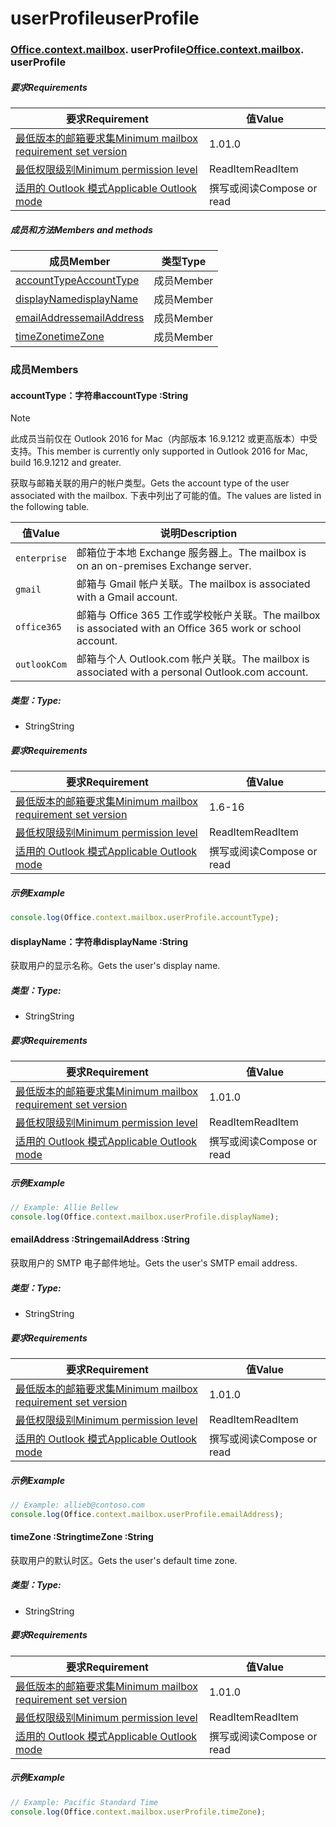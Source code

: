 
# <a name="userprofile"></a><span data-ttu-id="7894c-101">userProfile</span><span class="sxs-lookup"><span data-stu-id="7894c-101">userProfile</span></span>

### <span data-ttu-id="7894c-p101">[Office](Office.md)[.context](Office.context.md)[.mailbox](Office.context.mailbox.md). userProfile</span><span class="sxs-lookup"><span data-stu-id="7894c-p101">[Office](Office.md)[.context](Office.context.md)[.mailbox](Office.context.mailbox.md). userProfile</span></span>

##### <a name="requirements"></a><span data-ttu-id="7894c-104">要求</span><span class="sxs-lookup"><span data-stu-id="7894c-104">Requirements</span></span>

|<span data-ttu-id="7894c-105">要求</span><span class="sxs-lookup"><span data-stu-id="7894c-105">Requirement</span></span>| <span data-ttu-id="7894c-106">值</span><span class="sxs-lookup"><span data-stu-id="7894c-106">Value</span></span>|
|---|---|
|[<span data-ttu-id="7894c-107">最低版本的邮箱要求集</span><span class="sxs-lookup"><span data-stu-id="7894c-107">Minimum mailbox requirement set version</span></span>](/office/dev/add-ins/reference/requirement-sets/outlook-api-requirement-sets)| <span data-ttu-id="7894c-108">1.0</span><span class="sxs-lookup"><span data-stu-id="7894c-108">1.0</span></span>|
|[<span data-ttu-id="7894c-109">最低权限级别</span><span class="sxs-lookup"><span data-stu-id="7894c-109">Minimum permission level</span></span>](https://docs.microsoft.com/outlook/add-ins/understanding-outlook-add-in-permissions)| <span data-ttu-id="7894c-110">ReadItem</span><span class="sxs-lookup"><span data-stu-id="7894c-110">ReadItem</span></span>|
|[<span data-ttu-id="7894c-111">适用的 Outlook 模式</span><span class="sxs-lookup"><span data-stu-id="7894c-111">Applicable Outlook mode</span></span>](https://docs.microsoft.com/outlook/add-ins/#extension-points)| <span data-ttu-id="7894c-112">撰写或阅读</span><span class="sxs-lookup"><span data-stu-id="7894c-112">Compose or read</span></span>|

##### <a name="members-and-methods"></a><span data-ttu-id="7894c-113">成员和方法</span><span class="sxs-lookup"><span data-stu-id="7894c-113">Members and methods</span></span>

| <span data-ttu-id="7894c-114">成员</span><span class="sxs-lookup"><span data-stu-id="7894c-114">Member</span></span> | <span data-ttu-id="7894c-115">类型</span><span class="sxs-lookup"><span data-stu-id="7894c-115">Type</span></span> |
|--------|------|
| [<span data-ttu-id="7894c-116">accountType</span><span class="sxs-lookup"><span data-stu-id="7894c-116">AccountType</span></span>](#accounttype-string) | <span data-ttu-id="7894c-117">成员</span><span class="sxs-lookup"><span data-stu-id="7894c-117">Member</span></span> |
| [<span data-ttu-id="7894c-118">displayName</span><span class="sxs-lookup"><span data-stu-id="7894c-118">displayName</span></span>](#displayname-string) | <span data-ttu-id="7894c-119">成员</span><span class="sxs-lookup"><span data-stu-id="7894c-119">Member</span></span> |
| [<span data-ttu-id="7894c-120">emailAddress</span><span class="sxs-lookup"><span data-stu-id="7894c-120">emailAddress</span></span>](#emailaddress-string) | <span data-ttu-id="7894c-121">成员</span><span class="sxs-lookup"><span data-stu-id="7894c-121">Member</span></span> |
| [<span data-ttu-id="7894c-122">timeZone</span><span class="sxs-lookup"><span data-stu-id="7894c-122">timeZone</span></span>](#timezone-string) | <span data-ttu-id="7894c-123">成员</span><span class="sxs-lookup"><span data-stu-id="7894c-123">Member</span></span> |

### <a name="members"></a><span data-ttu-id="7894c-124">成员</span><span class="sxs-lookup"><span data-stu-id="7894c-124">Members</span></span>

####  <a name="accounttype-string"></a><span data-ttu-id="7894c-125">accountType：字符串</span><span class="sxs-lookup"><span data-stu-id="7894c-125">accountType :String</span></span>

> [!NOTE]
> <span data-ttu-id="7894c-126">此成员当前仅在 Outlook 2016 for Mac（内部版本 16.9.1212 或更高版本）中受支持。</span><span class="sxs-lookup"><span data-stu-id="7894c-126">This member is currently only supported in Outlook 2016 for Mac, build 16.9.1212 and greater.</span></span>

<span data-ttu-id="7894c-127">获取与邮箱关联的用户的帐户类型。</span><span class="sxs-lookup"><span data-stu-id="7894c-127">Gets the account type of the user associated with the mailbox.</span></span> <span data-ttu-id="7894c-128">下表中列出了可能的值。</span><span class="sxs-lookup"><span data-stu-id="7894c-128">The values are listed in the following table.</span></span>

| <span data-ttu-id="7894c-129">值</span><span class="sxs-lookup"><span data-stu-id="7894c-129">Value</span></span> | <span data-ttu-id="7894c-130">说明</span><span class="sxs-lookup"><span data-stu-id="7894c-130">Description</span></span> |
|-------|-------------|
| `enterprise` | <span data-ttu-id="7894c-131">邮箱位于本地 Exchange 服务器上。</span><span class="sxs-lookup"><span data-stu-id="7894c-131">The mailbox is on an on-premises Exchange server.</span></span> |
| `gmail` | <span data-ttu-id="7894c-132">邮箱与 Gmail 帐户关联。</span><span class="sxs-lookup"><span data-stu-id="7894c-132">The mailbox is associated with a Gmail account.</span></span> |
| `office365` | <span data-ttu-id="7894c-133">邮箱与 Office 365 工作或学校帐户关联。</span><span class="sxs-lookup"><span data-stu-id="7894c-133">The mailbox is associated with an Office 365 work or school account.</span></span> |
| `outlookCom` | <span data-ttu-id="7894c-134">邮箱与个人 Outlook.com 帐户关联。</span><span class="sxs-lookup"><span data-stu-id="7894c-134">The mailbox is associated with a personal Outlook.com account.</span></span> |

##### <a name="type"></a><span data-ttu-id="7894c-135">类型：</span><span class="sxs-lookup"><span data-stu-id="7894c-135">Type:</span></span>

*   <span data-ttu-id="7894c-136">String</span><span class="sxs-lookup"><span data-stu-id="7894c-136">String</span></span>

##### <a name="requirements"></a><span data-ttu-id="7894c-137">要求</span><span class="sxs-lookup"><span data-stu-id="7894c-137">Requirements</span></span>

|<span data-ttu-id="7894c-138">要求</span><span class="sxs-lookup"><span data-stu-id="7894c-138">Requirement</span></span>| <span data-ttu-id="7894c-139">值</span><span class="sxs-lookup"><span data-stu-id="7894c-139">Value</span></span>|
|---|---|
|[<span data-ttu-id="7894c-140">最低版本的邮箱要求集</span><span class="sxs-lookup"><span data-stu-id="7894c-140">Minimum mailbox requirement set version</span></span>](/office/dev/add-ins/reference/requirement-sets/outlook-api-requirement-sets)| <span data-ttu-id="7894c-141">1.6</span><span class="sxs-lookup"><span data-stu-id="7894c-141">-16</span></span> |
|[<span data-ttu-id="7894c-142">最低权限级别</span><span class="sxs-lookup"><span data-stu-id="7894c-142">Minimum permission level</span></span>](https://docs.microsoft.com/outlook/add-ins/understanding-outlook-add-in-permissions)| <span data-ttu-id="7894c-143">ReadItem</span><span class="sxs-lookup"><span data-stu-id="7894c-143">ReadItem</span></span>|
|[<span data-ttu-id="7894c-144">适用的 Outlook 模式</span><span class="sxs-lookup"><span data-stu-id="7894c-144">Applicable Outlook mode</span></span>](https://docs.microsoft.com/outlook/add-ins/#extension-points)| <span data-ttu-id="7894c-145">撰写或阅读</span><span class="sxs-lookup"><span data-stu-id="7894c-145">Compose or read</span></span>|

##### <a name="example"></a><span data-ttu-id="7894c-146">示例</span><span class="sxs-lookup"><span data-stu-id="7894c-146">Example</span></span>

```js
console.log(Office.context.mailbox.userProfile.accountType);
```

####  <a name="displayname-string"></a><span data-ttu-id="7894c-147">displayName：字符串</span><span class="sxs-lookup"><span data-stu-id="7894c-147">displayName :String</span></span>

<span data-ttu-id="7894c-148">获取用户的显示名称。</span><span class="sxs-lookup"><span data-stu-id="7894c-148">Gets the user's display name.</span></span>

##### <a name="type"></a><span data-ttu-id="7894c-149">类型：</span><span class="sxs-lookup"><span data-stu-id="7894c-149">Type:</span></span>

*   <span data-ttu-id="7894c-150">String</span><span class="sxs-lookup"><span data-stu-id="7894c-150">String</span></span>

##### <a name="requirements"></a><span data-ttu-id="7894c-151">要求</span><span class="sxs-lookup"><span data-stu-id="7894c-151">Requirements</span></span>

|<span data-ttu-id="7894c-152">要求</span><span class="sxs-lookup"><span data-stu-id="7894c-152">Requirement</span></span>| <span data-ttu-id="7894c-153">值</span><span class="sxs-lookup"><span data-stu-id="7894c-153">Value</span></span>|
|---|---|
|[<span data-ttu-id="7894c-154">最低版本的邮箱要求集</span><span class="sxs-lookup"><span data-stu-id="7894c-154">Minimum mailbox requirement set version</span></span>](/office/dev/add-ins/reference/requirement-sets/outlook-api-requirement-sets)| <span data-ttu-id="7894c-155">1.0</span><span class="sxs-lookup"><span data-stu-id="7894c-155">1.0</span></span>|
|[<span data-ttu-id="7894c-156">最低权限级别</span><span class="sxs-lookup"><span data-stu-id="7894c-156">Minimum permission level</span></span>](https://docs.microsoft.com/outlook/add-ins/understanding-outlook-add-in-permissions)| <span data-ttu-id="7894c-157">ReadItem</span><span class="sxs-lookup"><span data-stu-id="7894c-157">ReadItem</span></span>|
|[<span data-ttu-id="7894c-158">适用的 Outlook 模式</span><span class="sxs-lookup"><span data-stu-id="7894c-158">Applicable Outlook mode</span></span>](https://docs.microsoft.com/outlook/add-ins/#extension-points)| <span data-ttu-id="7894c-159">撰写或阅读</span><span class="sxs-lookup"><span data-stu-id="7894c-159">Compose or read</span></span>|

##### <a name="example"></a><span data-ttu-id="7894c-160">示例</span><span class="sxs-lookup"><span data-stu-id="7894c-160">Example</span></span>

```js
// Example: Allie Bellew
console.log(Office.context.mailbox.userProfile.displayName);
```

####  <a name="emailaddress-string"></a><span data-ttu-id="7894c-161">emailAddress :String</span><span class="sxs-lookup"><span data-stu-id="7894c-161">emailAddress :String</span></span>

<span data-ttu-id="7894c-162">获取用户的 SMTP 电子邮件地址。</span><span class="sxs-lookup"><span data-stu-id="7894c-162">Gets the user's SMTP email address.</span></span>

##### <a name="type"></a><span data-ttu-id="7894c-163">类型：</span><span class="sxs-lookup"><span data-stu-id="7894c-163">Type:</span></span>

*   <span data-ttu-id="7894c-164">String</span><span class="sxs-lookup"><span data-stu-id="7894c-164">String</span></span>

##### <a name="requirements"></a><span data-ttu-id="7894c-165">要求</span><span class="sxs-lookup"><span data-stu-id="7894c-165">Requirements</span></span>

|<span data-ttu-id="7894c-166">要求</span><span class="sxs-lookup"><span data-stu-id="7894c-166">Requirement</span></span>| <span data-ttu-id="7894c-167">值</span><span class="sxs-lookup"><span data-stu-id="7894c-167">Value</span></span>|
|---|---|
|[<span data-ttu-id="7894c-168">最低版本的邮箱要求集</span><span class="sxs-lookup"><span data-stu-id="7894c-168">Minimum mailbox requirement set version</span></span>](/office/dev/add-ins/reference/requirement-sets/outlook-api-requirement-sets)| <span data-ttu-id="7894c-169">1.0</span><span class="sxs-lookup"><span data-stu-id="7894c-169">1.0</span></span>|
|[<span data-ttu-id="7894c-170">最低权限级别</span><span class="sxs-lookup"><span data-stu-id="7894c-170">Minimum permission level</span></span>](https://docs.microsoft.com/outlook/add-ins/understanding-outlook-add-in-permissions)| <span data-ttu-id="7894c-171">ReadItem</span><span class="sxs-lookup"><span data-stu-id="7894c-171">ReadItem</span></span>|
|[<span data-ttu-id="7894c-172">适用的 Outlook 模式</span><span class="sxs-lookup"><span data-stu-id="7894c-172">Applicable Outlook mode</span></span>](https://docs.microsoft.com/outlook/add-ins/#extension-points)| <span data-ttu-id="7894c-173">撰写或阅读</span><span class="sxs-lookup"><span data-stu-id="7894c-173">Compose or read</span></span>|

##### <a name="example"></a><span data-ttu-id="7894c-174">示例</span><span class="sxs-lookup"><span data-stu-id="7894c-174">Example</span></span>

```js
// Example: allieb@contoso.com
console.log(Office.context.mailbox.userProfile.emailAddress);
```

####  <a name="timezone-string"></a><span data-ttu-id="7894c-175">timeZone :String</span><span class="sxs-lookup"><span data-stu-id="7894c-175">timeZone :String</span></span>

<span data-ttu-id="7894c-176">获取用户的默认时区。</span><span class="sxs-lookup"><span data-stu-id="7894c-176">Gets the user's default time zone.</span></span>

##### <a name="type"></a><span data-ttu-id="7894c-177">类型：</span><span class="sxs-lookup"><span data-stu-id="7894c-177">Type:</span></span>

*   <span data-ttu-id="7894c-178">String</span><span class="sxs-lookup"><span data-stu-id="7894c-178">String</span></span>

##### <a name="requirements"></a><span data-ttu-id="7894c-179">要求</span><span class="sxs-lookup"><span data-stu-id="7894c-179">Requirements</span></span>

|<span data-ttu-id="7894c-180">要求</span><span class="sxs-lookup"><span data-stu-id="7894c-180">Requirement</span></span>| <span data-ttu-id="7894c-181">值</span><span class="sxs-lookup"><span data-stu-id="7894c-181">Value</span></span>|
|---|---|
|[<span data-ttu-id="7894c-182">最低版本的邮箱要求集</span><span class="sxs-lookup"><span data-stu-id="7894c-182">Minimum mailbox requirement set version</span></span>](/office/dev/add-ins/reference/requirement-sets/outlook-api-requirement-sets)| <span data-ttu-id="7894c-183">1.0</span><span class="sxs-lookup"><span data-stu-id="7894c-183">1.0</span></span>|
|[<span data-ttu-id="7894c-184">最低权限级别</span><span class="sxs-lookup"><span data-stu-id="7894c-184">Minimum permission level</span></span>](https://docs.microsoft.com/outlook/add-ins/understanding-outlook-add-in-permissions)| <span data-ttu-id="7894c-185">ReadItem</span><span class="sxs-lookup"><span data-stu-id="7894c-185">ReadItem</span></span>|
|[<span data-ttu-id="7894c-186">适用的 Outlook 模式</span><span class="sxs-lookup"><span data-stu-id="7894c-186">Applicable Outlook mode</span></span>](https://docs.microsoft.com/outlook/add-ins/#extension-points)| <span data-ttu-id="7894c-187">撰写或阅读</span><span class="sxs-lookup"><span data-stu-id="7894c-187">Compose or read</span></span>|

##### <a name="example"></a><span data-ttu-id="7894c-188">示例</span><span class="sxs-lookup"><span data-stu-id="7894c-188">Example</span></span>

```js
// Example: Pacific Standard Time
console.log(Office.context.mailbox.userProfile.timeZone);
```